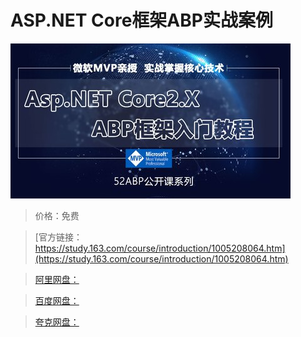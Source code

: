 # ASP.NET Core框架ABP实战案例

![img](../../../assets/study163/free/bb0b10aa-d458-4128-a7fc-741ed5c975ba.jpg)

> 价格：免费

> [官方链接：https://study.163.com/course/introduction/1005208064.htm](https://study.163.com/course/introduction/1005208064.htm)

> [阿里网盘：]()

> [百度网盘：]()

> [夸克网盘：]()
